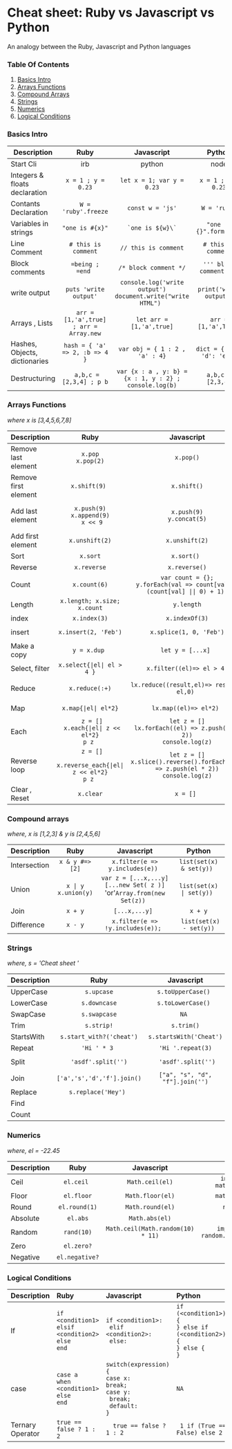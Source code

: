 # Cheat sheet: Ruby vs Javascript vs Python
An analogy between the Ruby, Javascript and Python languages

### Table Of Contents
1. [Basics Intro](#intro)
2. [Arrays Functions](#functions)
3. [Compound Arrays](#multiple)
4. [Strings](#strings)
5. [Numerics](#numeric)
6. [Logical Conditions](#conditions)


<h3 id=intro>Basics Intro </h3>

| Description   |Ruby           | Javascript     |Python |
| ------------- |:--------------:| :-----:|:--------:|
| Start Cli| irb | python | node |
| Integers & floats declaration    |``` x = 1 ; y = 0.23 ```|``` let x = 1; var y = 0.23 ```|```x = 1 ; y = 0.23```|
| Contants Declaration     |``` W = 'ruby'.freeze ```|``` const w = 'js' ```|``` W = 'ruby' ```|
| Variables in strings     |``` "one is #{x}" ```|``` `one is ${w}\` ```|``` "one is {}".format(x) ```|
| Line Comment            |``` # this is comment ```|``` // this is comment ```|``` # this is comment ```| 
| Block comments |```=being ;  =end ```|``` /* block comment */ ```|``` ''' block comment ''' ```|
| write output |``` puts 'write output' ```|```console.log('write output')```</br>```document.write("write HTML") ```|```print('write output')```|
| Arrays , Lists    |``` arr = [1,'a',true] ; arr = Array.new ```|```let arr = [1,'a',true]```|``` arr = [1,'a',True] ```|
| Hashes, Objects, dictionaries |```hash = { 'a' => 2, :b => 4 }```|```var obj = { 1 : 2 , 'a' : 4}```|```dict = {1: 2, 'd': 'e' }```|
| Destructuring |``` a,b,c = [2,3,4] ; p b```|``` var {x : a , y: b} = {x : 1, y : 2} ; console.log(b) ```|```a,b,c = [2,3,4]```|


<h3 id=functions>Arrays Functions </h3>
<p><em>where x is [3,4,5,6,7,8]</em></p>

| Description   |Ruby           | Javascript     |Python |
| :------------- |:--------------:| :-----:|:--------:|
| Remove last element|```x.pop```<br/>```x.pop(2)```|```x.pop()```|```x.pop() ```|
| Remove first element|```x.shift(9) ```|```x.shift()```|``` x.remove(x[0])```<br/>```del x[0] ```|
| Add last element|```x.push(9)```<br/>```x.append(9)```<br/>``` x << 9```|```x.push(9)```<br/>```y.concat(5)```|``` x.append(9); x.extend([9]); x.insert(len(x), 9)```|
| Add first element|```x.unshift(2)```|```x.unshift(2)```|``` x.insert(0,2) ```|
| Sort |```x.sort```|```x.sort() ```|```x.sort()```|
| Reverse|```x.reverse```|```x.reverse()```|```x.reverse()```| 
| Count|```x.count(6)```|```var count = {};``` <br/> ```y.forEach(val => count[val] = (count[val] \|\| 0) + 1);```|```x.count(6)```| 
| Length|```x.length; x.size; x.count```|```y.length```|```len(y)```| 
|index|```x.index(3)```|```x.indexOf(3)```|```x.index(3)```|
|insert|```x.insert(2, 'Feb')```|```x.splice(1, 0, 'Feb')```|```x.insert(2, 'Feb')```|
| Make a copy|```y = x.dup ```|```let y = [...x] ```|``` y = x[:] ```|
| Select, filter |```x.select{\|el\| el > 4 }```|```x.filter((el)=> el > 4)```|```filter(lambda el: el > 4, x)```|
| Reduce |```x.reduce(:+)```|```lx.reduce((result,el)=> result + el,0) ```|```reduce(lambda result,y: result + y, x) ```|
| Map |```x.map{\|el\| el*2}```|```lx.map((el)=> el*2) ```|```map(lambda el: el*2,x)```|
| Each |``` z = []```  </br> ``` x.each{\|el\| z << el*2}``` </br> ```p z ``` |```let z = []``` </br> ```lx.forEach((el) => z.push(el * 2))``` </br> ```console.log(z)```|``` for e in y: ``` </br> ```z.append(e * 2)```</br> ```print z ```|
| Reverse loop |``` z = []```  </br> ``` x.reverse_each{\|el\| z << el*2}``` </br> ```p z ``` |```let z = []``` </br> ```x.slice().reverse().forEach((el) => z.push(el * 2))``` </br> ```console.log(z)```|``` for e in range(len(x) - 1, -1,-1): ``` </br> ```z.append(e * 2)```</br> ```print z ```|
| Clear , Reset |```x.clear```|```x = [] ```|```del x[:]```|

  
<h3 id=multiple>Compound arrays </h3>
<p><em>where, x is [1,2,3] & y is [2,4,5,6]</em></p>

| Description   |Ruby           | Javascript     |Python |
| :------------- |:--------------:| :-----:|:--------:|
|Intersection|```x & y #=> [2]```|```x.filter(e => y.includes(e)) ```|```list(set(x) & set(y)) ```|
|Union|```x \| y```</br>```x.union(y)```|```var z = [...x,...y]```</br>```[...new Set( z )]```</br> 'or'```Array.from(new Set(z)) ```|```list(set(x) \| set(y)) ```|
|Join|```x + y```|```[...x,...y] ```|```x + y```|
|Difference|```x - y```|```x.filter(e => !y.includes(e)); ```|``` list(set(x) - set(y))```|

<h3 id=strings>Strings</h3>
<p><em>where, s = 'Cheat sheet   '</em></p>

| Description   |Ruby           | Javascript     |Python |
| :------------- |:--------------:| :-----:|:--------:|
|UpperCase|```s.upcase```|```s.toUpperCase() ```|```s.upper() ```|
|LowerCase|```s.downcase```|```s.toLowerCase() ```|```s.upper() ```|
|SwapCase|```s.swapcase```|```NA ```|```s.swapcase() ```|
|Trim|```s.strip!```|```s.trim()```|```s.strip() ```|
|StartsWith|```s.start_with?('cheat')```|```s.startsWith('Cheat')```|```s.startswith('Cheat') ```|
|Repeat|```'Hi ' * 3 ```|``` 'Hi '.repeat(3) ```|``` 'Hi ' * 3   ```|
|Split|```'asdf'.split('')```|``` 'asdf'.split('')```|```list('asdf')``` </br>``` 'a#s#d'.split('#')```|
|Join|```['a','s','d','f'].join() ```|```["a", "s", "d", "f"].join('')```|```''.join(['a','s','d'])```|
|Replace|```s.replace('Hey') ```|``` ```|```  ```|
|Find|```  ```|``` ```|```  ```|
|Count|```  ```|``` ```|```  ```|


<h3 id=numeric>Numerics</h3>
<p><em>where, el = -22.45</em></p>

| Description   |Ruby           | Javascript     |Python |
| :------------- |:--------------:| :-----:|:--------:|
|Ceil|```el.ceil ```|``` Math.ceil(el) ```|```import math``` </br>```math.ceil(el) ```|
|Floor|``` el.floor ```|```Math.floor(el)```|```math.floor(el)```|
|Round|``` el.round(1) ```|```Math.round(el)```|```round(el) ```|
|Absolute|``` el.abs ```|```Math.abs(el)```|```abs(el)```|
|Random|``` rand(10) ```|```Math.ceil(Math.random(10) * 11)```|```import random``` </br>```random.randrange(1,10) ```|
|Zero|``` el.zero? ```|``` ```|```  ```|
|Negative|``` el.negative? ```|``` ```|```  ```|


<h3 id=conditions>Logical Conditions</h3>

| Description   |Ruby           | Javascript     |Python |
| :------------- |:--------------| :-----|:--------|
| If |```if <condition1>```</br>```elsif <condition2> ```</br>```else ```</br> ```end```|```if <condition1>:```</br>``` elif <condition2>:```</br> ``` else:```|```if (<condition1>) {```</br>```} else if (<condition2>) {```</br>```} else {```</br>```} ```|  
| case |```case a ```</br>```when <condition1>```</br>```else ```</br> ```end```|```switch(expression) {```</br>```case x:```</br>```break;```</br>```case y:```</br>``` break;```</br>``` default:```</br>```}```|```NA```|  
|Ternary Operator|``` true == false ? 1 : 2 ```|```  true == false ? 1 : 2```|``` 1 if (True == False) else 2```|




